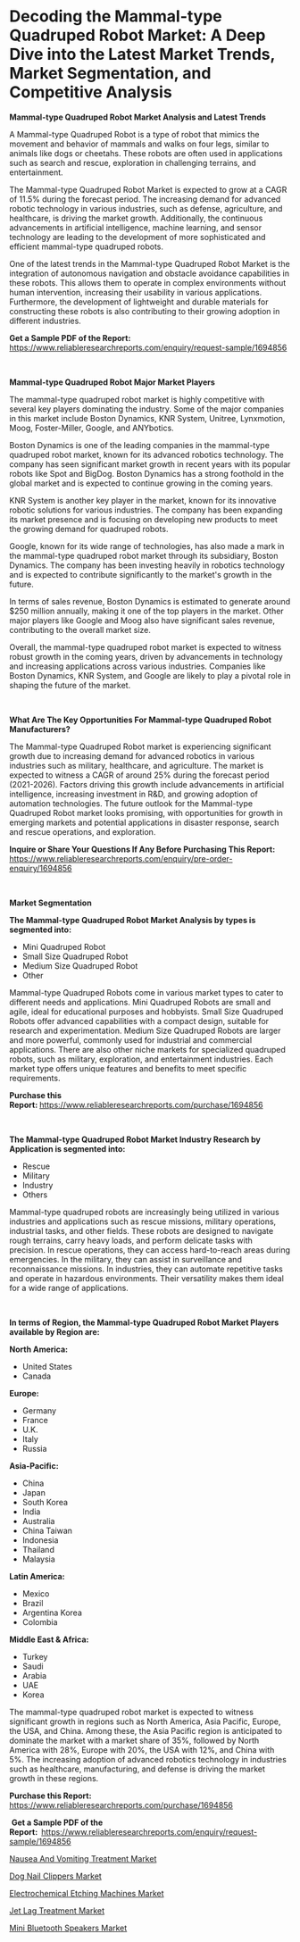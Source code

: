 <p><h1>Decoding the Mammal-type Quadruped Robot Market: A Deep Dive into the Latest Market Trends, Market Segmentation, and Competitive Analysis</h1></p><p><strong>Mammal-type Quadruped Robot Market Analysis and Latest Trends</strong></p>
<p><p>A Mammal-type Quadruped Robot is a type of robot that mimics the movement and behavior of mammals and walks on four legs, similar to animals like dogs or cheetahs. These robots are often used in applications such as search and rescue, exploration in challenging terrains, and entertainment.</p><p>The Mammal-type Quadruped Robot Market is expected to grow at a CAGR of 11.5% during the forecast period. The increasing demand for advanced robotic technology in various industries, such as defense, agriculture, and healthcare, is driving the market growth. Additionally, the continuous advancements in artificial intelligence, machine learning, and sensor technology are leading to the development of more sophisticated and efficient mammal-type quadruped robots.</p><p>One of the latest trends in the Mammal-type Quadruped Robot Market is the integration of autonomous navigation and obstacle avoidance capabilities in these robots. This allows them to operate in complex environments without human intervention, increasing their usability in various applications. Furthermore, the development of lightweight and durable materials for constructing these robots is also contributing to their growing adoption in different industries.</p></p>
<p><strong>Get a Sample PDF of the Report:&nbsp;</strong> <a href="https://www.reliableresearchreports.com/enquiry/request-sample/1694856">https://www.reliableresearchreports.com/enquiry/request-sample/1694856</a></p>
<p>&nbsp;</p>
<p><strong>Mammal-type Quadruped Robot Major Market Players</strong></p>
<p><p>The mammal-type quadruped robot market is highly competitive with several key players dominating the industry. Some of the major companies in this market include Boston Dynamics, KNR System, Unitree, Lynxmotion, Moog, Foster-Miller, Google, and ANYbotics.</p><p>Boston Dynamics is one of the leading companies in the mammal-type quadruped robot market, known for its advanced robotics technology. The company has seen significant market growth in recent years with its popular robots like Spot and BigDog. Boston Dynamics has a strong foothold in the global market and is expected to continue growing in the coming years.</p><p>KNR System is another key player in the market, known for its innovative robotic solutions for various industries. The company has been expanding its market presence and is focusing on developing new products to meet the growing demand for quadruped robots.</p><p>Google, known for its wide range of technologies, has also made a mark in the mammal-type quadruped robot market through its subsidiary, Boston Dynamics. The company has been investing heavily in robotics technology and is expected to contribute significantly to the market's growth in the future.</p><p>In terms of sales revenue, Boston Dynamics is estimated to generate around $250 million annually, making it one of the top players in the market. Other major players like Google and Moog also have significant sales revenue, contributing to the overall market size.</p><p>Overall, the mammal-type quadruped robot market is expected to witness robust growth in the coming years, driven by advancements in technology and increasing applications across various industries. Companies like Boston Dynamics, KNR System, and Google are likely to play a pivotal role in shaping the future of the market.</p></p>
<p>&nbsp;</p>
<p><strong>What Are The Key Opportunities For Mammal-type Quadruped Robot Manufacturers?</strong></p>
<p><p>The Mammal-type Quadruped Robot market is experiencing significant growth due to increasing demand for advanced robotics in various industries such as military, healthcare, and agriculture. The market is expected to witness a CAGR of around 25% during the forecast period (2021-2026). Factors driving this growth include advancements in artificial intelligence, increasing investment in R&D, and growing adoption of automation technologies. The future outlook for the Mammal-type Quadruped Robot market looks promising, with opportunities for growth in emerging markets and potential applications in disaster response, search and rescue operations, and exploration.</p></p>
<p><strong>Inquire or Share Your Questions If Any Before Purchasing This Report:</strong> <a href="https://www.reliableresearchreports.com/enquiry/pre-order-enquiry/1694856">https://www.reliableresearchreports.com/enquiry/pre-order-enquiry/1694856</a></p>
<p>&nbsp;</p>
<p><strong>Market Segmentation</strong></p>
<p><strong>The Mammal-type Quadruped Robot Market Analysis by types is segmented into:</strong></p>
<p><ul><li>Mini Quadruped Robot</li><li>Small Size Quadruped Robot</li><li>Medium Size Quadruped Robot</li><li>Other</li></ul></p>
<p><p>Mammal-type Quadruped Robots come in various market types to cater to different needs and applications. Mini Quadruped Robots are small and agile, ideal for educational purposes and hobbyists. Small Size Quadruped Robots offer advanced capabilities with a compact design, suitable for research and experimentation. Medium Size Quadruped Robots are larger and more powerful, commonly used for industrial and commercial applications. There are also other niche markets for specialized quadruped robots, such as military, exploration, and entertainment industries. Each market type offers unique features and benefits to meet specific requirements.</p></p>
<p><strong>Purchase this Report:&nbsp;</strong><a href="https://www.reliableresearchreports.com/purchase/1694856">https://www.reliableresearchreports.com/purchase/1694856</a></p>
<p>&nbsp;</p>
<p><strong>The Mammal-type Quadruped Robot Market Industry Research by Application is segmented into:</strong></p>
<p><ul><li>Rescue</li><li>Military</li><li>Industry</li><li>Others</li></ul></p>
<p><p>Mammal-type quadruped robots are increasingly being utilized in various industries and applications such as rescue missions, military operations, industrial tasks, and other fields. These robots are designed to navigate rough terrains, carry heavy loads, and perform delicate tasks with precision. In rescue operations, they can access hard-to-reach areas during emergencies. In the military, they can assist in surveillance and reconnaissance missions. In industries, they can automate repetitive tasks and operate in hazardous environments. Their versatility makes them ideal for a wide range of applications.</p></p>
<p>&nbsp;</p>
<p><strong>In terms of Region, the Mammal-type Quadruped Robot Market Players available by Region are:</strong></p>
<p>
    <p> <strong> North America: </strong>
        <ul>
            <li>United States</li>
            <li>Canada</li>
        </ul>
        </p> 
    <p> <strong> Europe: </strong>
        <ul>
            <li>Germany</li>
            <li>France</li>
            <li>U.K.</li>
            <li>Italy</li>
            <li>Russia</li>
        </ul>
        </p> 
    <p> <strong> Asia-Pacific: </strong>
        <ul>
            <li>China</li>
            <li>Japan</li>
            <li>South Korea</li>
            <li>India</li>
            <li>Australia</li>
            <li>China Taiwan</li>
            <li>Indonesia</li>
            <li>Thailand</li>
            <li>Malaysia</li>
        </ul>
        </p> 
    <p> <strong> Latin America: </strong>
        <ul>
            <li>Mexico</li>
            <li>Brazil</li>
            <li>Argentina Korea</li>
            <li>Colombia</li>
        </ul>
        </p> 
    <p> <strong> Middle East & Africa: </strong>
        <ul>
            <li>Turkey</li>
            <li>Saudi</li>
            <li>Arabia</li>
            <li>UAE</li>
            <li>Korea</li>
        </ul>
    </p>
    </p>
<p><p>The mammal-type quadruped robot market is expected to witness significant growth in regions such as North America, Asia Pacific, Europe, the USA, and China. Among these, the Asia Pacific region is anticipated to dominate the market with a market share of 35%, followed by North America with 28%, Europe with 20%, the USA with 12%, and China with 5%. The increasing adoption of advanced robotics technology in industries such as healthcare, manufacturing, and defense is driving the market growth in these regions.</p></p>
<p><strong>Purchase this Report: </strong><a href="https://www.reliableresearchreports.com/purchase/1694856">https://www.reliableresearchreports.com/purchase/1694856</a></p>
<p>&nbsp;<strong>Get a Sample PDF of the Report:&nbsp;&nbsp;</strong><a href="https://www.reliableresearchreports.com/enquiry/request-sample/1694856">https://www.reliableresearchreports.com/enquiry/request-sample/1694856</a></p>
<p><strong></strong></p>
<p><p><a href="https://medium.com/@trevawisozk_19409/nausea-and-vomiting-treatment-market-competitive-analysis-market-trends-and-forecast-to-2031-a9fb5243f3ac">Nausea And Vomiting Treatment Market</a></p><p><a href="https://github.com/angelajermaine/Market-Research-Report-List-2/blob/main/dog-nail-clippers-market.md">Dog Nail Clippers Market</a></p><p><a href="https://github.com/provorikovar/Market-Research-Report-List-3/blob/main/electrochemical-etching-machines-market.md">Electrochemical Etching Machines Market</a></p><p><a href="https://medium.com/@trevawisozk_19409/jet-lag-treatment-market-share-evolution-and-market-growth-trends-2024-2031-f0b7e18f0365">Jet Lag Treatment Market</a></p><p><a href="https://github.com/CliffMedina6/Market-Research-Report-List-3/blob/main/mini-bluetooth-speakers-market.md">Mini Bluetooth Speakers Market</a></p></p>